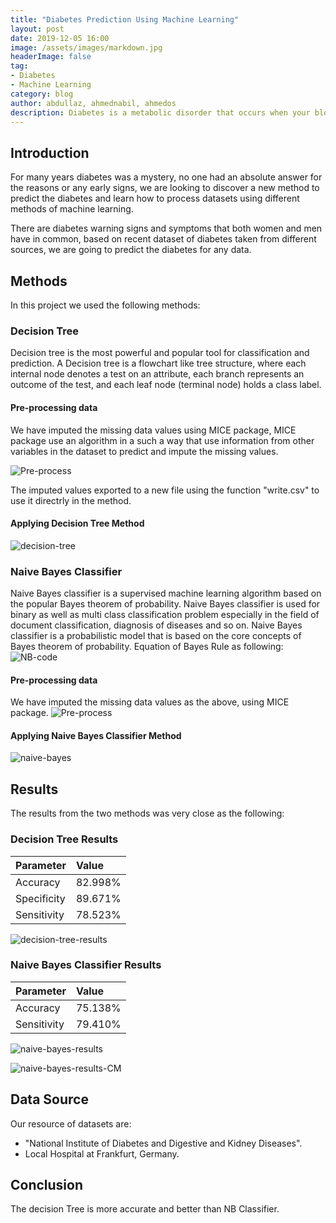 ```yaml
---
title: "Diabetes Prediction Using Machine Learning"
layout: post
date: 2019-12-05 16:00
image: /assets/images/markdown.jpg
headerImage: false
tag:
- Diabetes
- Machine Learning
category: blog
author: abdullaz, ahmednabil, ahmedos
description: Diabetes is a metabolic disorder that occurs when your blood sugar is too high it also called "hyperglycemia".
---
```


## Introduction

For many years diabetes was a mystery, no one had an absolute answer for the reasons or any early signs, we are looking to discover a new method to predict the diabetes and learn how to process datasets using different methods of machine learning.

There are diabetes warning signs and symptoms that both women and men have in common, based on recent dataset of diabetes taken from different sources, we are going to predict the diabetes for any data.

## Methods

In this project we used the following methods:

### Decision Tree

Decision tree is the most powerful and popular tool for classification and prediction. A Decision tree is a flowchart like tree structure, where each internal node denotes a test on an attribute, each branch represents an outcome of the test, and each leaf node (terminal node) holds a class label.

#### Pre-processing data

We have imputed the missing data values using MICE package, MICE package use an algorithm in a such a way that use information from other variables in the dataset to predict and impute the missing values.

![Pre-process](../assets/images/1.png)

The imputed values exported to a new file using the function "write.csv" to use it directrly in the method.

#### Applying Decision Tree Method

![decision-tree](../assets/images/2.png)

### Naive Bayes Classifier

Naive Bayes classifier is a supervised machine learning algorithm based on the popular Bayes theorem of probability.
	Naive Bayes classifier is used for binary as well as multi class classification problem especially in the field of document classification, diagnosis of diseases and so on.
	Naive Bayes classifier is a probabilistic model that is based on the core concepts of Bayes theorem of probability.
	Equation of Bayes Rule as following:
![NB-code](../assets/images/3.png)

#### Pre-processing data

We have imputed the missing data values as the above, using MICE package.
![Pre-process](../assets/images/1.png)

#### Applying Naive Bayes Classifier Method

![naive-bayes](../assets/images/4.png)

## Results

The results from the two methods was very close as the following:

### Decision Tree Results

| Parameter    | Value             |
|:-------------|:------------------|
| Accuracy     | 82.998%           |
| Specificity  | 89.671%           |
| Sensitivity  | 78.523%           |

![decision-tree-results](../assets/images/5.png)

### Naive Bayes Classifier Results

| Parameter    | Value             |
|:-------------|:------------------|
| Accuracy     | 75.138%           |
| Sensitivity  | 79.410%           |

![naive-bayes-results](../assets/images/6.png)

![naive-bayes-results-CM](../assets/images/7.png)

## Data Source

Our resource of datasets are:

*   "National Institute of Diabetes and Digestive and Kidney Diseases".
*   Local Hospital at Frankfurt, Germany.

## Conclusion

The decision Tree is more accurate and better than NB Classifier.